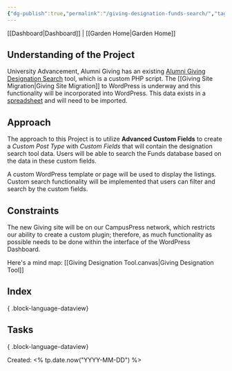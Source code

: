 ```yaml
---
{"dg-publish":true,"permalink":"/giving-designation-funds-search/","tags":["WordPress","work"],"noteIcon":"","created":"2025-02-19T08:57:45.856-08:00","updated":"2025-02-19T20:19:21.725-08:00"}
---
```


[[Dashboard\|Dashboard]] | [[Garden Home\|Garden Home]]

## Understanding of the Project
University Advancement, Alumni Giving has an existing [Alumni Giving Designation Search](https://designationsearch.ucsc.edu/search-designations/index.php) tool, which is a custom PHP script. The [[Giving Site Migration\|Giving Site Migration]] to WordPress is underway and this functionality will be incorporated into WordPress. This data exists in a [spreadsheet](https://docs.google.com/spreadsheets/d/1v4mE2ffp2JCcmtBz4rYCke_ZX-y15Rok/edit?usp=sharing&ouid=103689770236599533068&rtpof=true&sd=true) and will need to be imported.
## Approach
The approach to this Project is to utilize **Advanced Custom Fields** to create a *Custom Post Type* with *Custom Fields* that will contain the designation search tool data. Users will be able to search the Funds database based on the data in these custom fields.

A custom WordPress template or page will be used to display the listings. Custom search functionality will be implemented that users can filter and search by the custom fields.
## Constraints
The new Giving site will be on our CampusPress network, which restricts our ability to create a custom plugin; therefore, as much functionality as possible needs to be done within the interface of the WordPress Dashboard.

Here's a mind map: [[Giving Designation Tool.canvas|Giving Designation Tool]]

## Index 


{ .block-language-dataview}

## Tasks


{ .block-language-dataview}

Created: <% tp.date.now("YYYY-MM-DD") %>